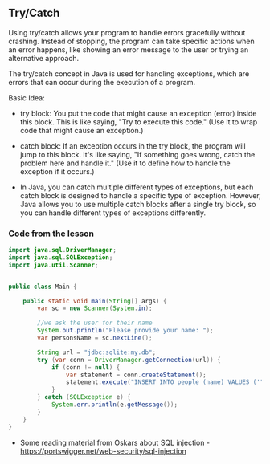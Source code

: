 ## Try/Catch

Using try/catch allows your program to handle errors gracefully without crashing. 
Instead of stopping, the program can take specific actions when an error happens, like showing an error message to the user or trying an alternative approach.

The try/catch concept in Java is used for handling exceptions, which are errors that can occur during the execution of a program.

Basic Idea:
* try block: You put the code that might cause an exception (error) inside this block. This is like saying, "Try to execute this code."
(Use it to wrap code that might cause an exception.)

* catch block: If an exception occurs in the try block, the program will jump to this block. It's like saying, "If something goes wrong, catch the problem here and handle it."
(Use it to define how to handle the exception if it occurs.)

* In Java, you can catch multiple different types of exceptions, but each catch block is designed to handle a specific type of exception. 
However, Java allows you to use multiple catch blocks after a single try block, so you can handle different types of exceptions differently.

### Code from the lesson 

```java
import java.sql.DriverManager;
import java.sql.SQLException;
import java.util.Scanner;


public class Main {

    public static void main(String[] args) {
        var sc = new Scanner(System.in);

        //we ask the user for their name
        System.out.println("Please provide your name: ");
        var personsName = sc.nextLine();

        String url = "jdbc:sqlite:my.db";
        try (var conn = DriverManager.getConnection(url)) {
            if (conn != null) {
                var statement = conn.createStatement();
                statement.execute("INSERT INTO people (name) VALUES ('" + personsName +"')");
            }
        } catch (SQLException e) {
            System.err.println(e.getMessage());
        }
    }
}
```

* Some reading material from Oskars about SQL injection - https://portswigger.net/web-security/sql-injection
